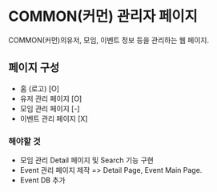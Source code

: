 # COMMON(커먼) 관리자 페이지

COMMON(커먼)의유저, 모임, 이벤트 정보 등을 관리하는 웹 페이지.

## 페이지 구성
- 홈 (로고) [O]
- 유저 관리 페이지 [O]
- 모임 관리 페이지 [-]
- 이벤트 관리 페이지 [X]

### 해야할 것

- 모임 관리 Detail 페이지 및 Search 기능 구현
- Event 관리 페이지 제작 => Detail Page, Event Main Page.
- Event DB 추가